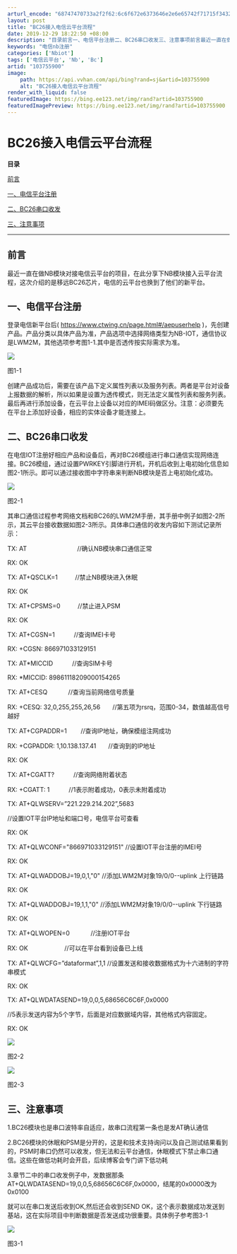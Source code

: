 ```yaml
---
arturl_encode: "68747470733a2f2f62:6c6f672e6373646e2e6e65742f71715f34323636303330332f:61727469636c652f64657461696c732f313033373535393030"
layout: post
title: "BC26接入电信云平台流程"
date: 2019-12-29 18:22:50 +08:00
description: "目录前言一、电信平台注册二、BC26串口收发三、注意事项前言最近一直在做NB模块对接电信云平台的项目"
keywords: "电信nb注册"
categories: ['Nbiot']
tags: ['电信云平台', 'Nb', 'Bc']
artid: "103755900"
image:
    path: https://api.vvhan.com/api/bing?rand=sj&artid=103755900
    alt: "BC26接入电信云平台流程"
render_with_liquid: false
featuredImage: https://bing.ee123.net/img/rand?artid=103755900
featuredImagePreview: https://bing.ee123.net/img/rand?artid=103755900
---
```


# BC26接入电信云平台流程

**目录**

[前言](#%E5%89%8D%E8%A8%80)

[一、电信平台注册](#%E4%B8%80%E3%80%81%E7%94%B5%E4%BF%A1%E5%B9%B3%E5%8F%B0%E6%B3%A8%E5%86%8C)

[二、BC26串口收发](#%E4%BA%8C%E3%80%81BC26%E4%B8%B2%E5%8F%A3%E6%94%B6%E5%8F%91)

[三、注意事项](#%E4%B8%89%E3%80%81%E6%B3%A8%E6%84%8F%E4%BA%8B%E9%A1%B9)

---

## 

## 前言

最近一直在做NB模块对接电信云平台的项目，在此分享下NB模块接入云平台流程，这次介绍的是移远BC26芯片，电信的云平台也换到了他们的新平台。

## 一、电信平台注册

登录电信新平台后(
<https://www.ctwing.cn/page.html#/aepuserhelp>
)，先创建产品。产品分类以具体产品为准，产品选项中选择网络类型为NB-IOT，通信协议是LWM2M，其他选项参考图1-1.其中是否透传按实际需求为准。

![](https://i-blog.csdnimg.cn/blog_migrate/973bd762d22b0c0fdac06c8f37bca65b.png)

图1-1

创建产品成功后，需要在该产品下定义属性列表以及服务列表。两者是平台对设备上报数据的解析，所以如果是设置为透传模式，则无法定义属性列表和服务列表。最后再进行添加设备，在云平台上设备以对应的IMEI码做区分。注意：必须要先在平台上添加好设备，相应的实体设备才能连接上。

## 二、BC26串口收发

在电信IOT注册好相应产品和设备后，再对BC26模组进行串口通信实现网络连接。BC26模组，通过设置PWRKEY引脚进行开机，开机后收到上电初始化信息如图2-1所示。即可以通过接收图中字符串来判断NB模块是否上电初始化成功。

![](https://i-blog.csdnimg.cn/blog_migrate/33540c66c975a91b2a8ed382c5e5a058.png)

图2-1

其串口通信过程参考网络文档和BC26的LWM2M手册，其手册中例子如图2-2所示，其云平台接收数据如图2-3所示。具体串口通信的收发内容如下测试记录所示：

TX: AT                             //确认NB模块串口通信正常

RX: OK

TX: AT+QSCLK=1          //禁止NB模块进入休眠

RX: OK

TX: AT+CPSMS=0          //禁止进入PSM

RX: OK

TX: AT+CGSN=1           //查询IMEI卡号

RX: +CGSN: 866971033129151

TX: AT*MICCID           //查询SIM卡号

RX: *MICCID: 89861118209000154265

TX: AT+CESQ            //查询当前网络信号质量

RX: +CESQ: 32,0,255,255,26,56       //第五项为rsrq，范围0-34，数值越高信号越好

TX: AT+CGPADDR=1        //查询IP地址，确保模组注网成功

RX: +CGPADDR: 1,10.138.137.41       //查询到的IP地址

RX: OK

TX: AT+CGATT?           //查询网络附着状态

RX: +CGATT: 1           //1表示附着成功，0表示未附着成功

TX: AT+QLWSERV=”221.229.214.202”,5683

//设置IOT平台IP地址和端口号，电信平台可查看

RX: OK

TX: AT+QLWCONF="866971033129151" //设置IOT平台注册的IMEI号

RX: OK

TX: AT+QLWADDOBJ=19,0,1,"0" //添加LWM2M对象19/0/0--uplink 上行链路

RX: OK

TX: AT+QLWADDOBJ=19,1,1,"0" //添加LWM2M对象19/0/0--uplink 下行链路

RX: OK

TX: AT+QLWOPEN=0            //注册IOT平台

RX: OK                     //可以在平台看到设备已上线

TX: AT+QLWCFG=”dataformat”,1,1 //设置发送和接收数据格式为十六进制的字符串模式

RX: OK

TX: AT+QLWDATASEND=19,0,0,5,68656C6C6F,0x0000

//5表示发送内容为5个字节，后面是对应数据域内容，其他格式内容固定。

RX: OK

![](https://i-blog.csdnimg.cn/blog_migrate/7d6af5bd27dd1bd44acc1317094bfaf7.png)

图2-2

![](https://i-blog.csdnimg.cn/blog_migrate/60c8821f791bd4b2501c7afdaa2bc969.png)

图2-3

## 三、注意事项

1.BC26模块也是串口波特率自适应，故串口流程第一条也是发AT确认通信

2.BC26模块的休眠和PSM是分开的，这是和技术支持询问以及自己测试结果看到的，PSM时串口仍然可以收发，但无法和云平台通信，休眠模式下禁止串口通信。这些在做低功耗时会开启，后续博客会专门讲下低功耗

3.章节二中的串口收发例子中，发数据那条AT+QLWDATASEND=19,0,0,5,68656C6C6F,0x0000，结尾的0x0000改为0x0100

就可以在串口发送后收到OK,然后还会收到SEND OK，这个表示数据成功发送到基站，这在实际项目中判断数据是否发送成功很重要。具体例子参考图3-1

![](https://i-blog.csdnimg.cn/blog_migrate/f5b1950f2dd0ffff49100423c1f727b1.png)

图3-1